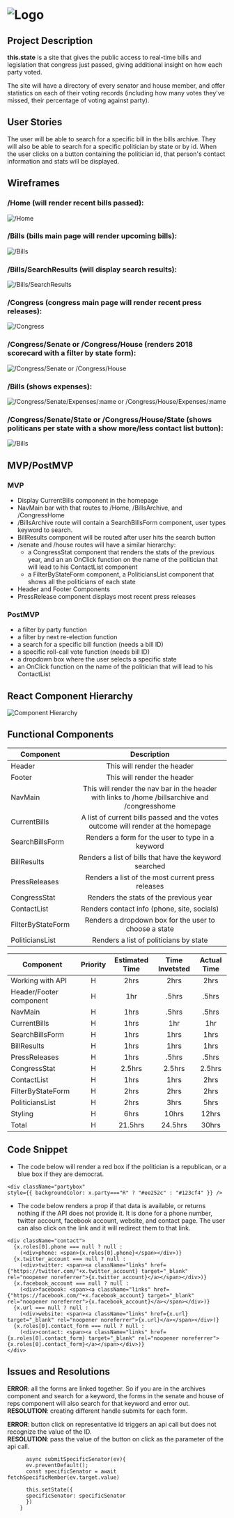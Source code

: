 # ![Logo]('../public/media/header.gif')

## Project Description

**this.state** is a site that gives the public access to real-time bills and legislation that congress just passed, giving additional insight on how each party voted.

The site will have a directory of every senator and house member, and offer statistics on each of their voting records (including how many votes they've missed, their percentage of voting against party).

## User Stories

The user will be able to search for a specific bill in the bills archive.  They will also be able to search for a specific politician by state or by id.  When the user clicks on a button containing the politician id, that person's contact information and stats will be displayed.

## Wireframes

### /Home (will render recent bills passed):
![/Home](https://i.imgur.com/mPzyfzV.jpg "Home")



### /Bills (bills main page will render upcoming bills):
![/Bills](https://i.imgur.com/SYrjX85.jpg "Bills Main")



### /Bills/SearchResults (will display search results):
![/Bills/SearchResults](https://i.imgur.com/pwWHrT7.jpg "Bills Search Results")



### /Congress (congress main page will render recent press releases):
![/Congress](https://i.imgur.com/VAiEOC6.jpg "Congress Main")



### /Congress/Senate or /Congress/House (renders 2018 scorecard with a filter by state form):
![/Congress/Senate or /Congress/House](https://i.imgur.com/I2II6xF.jpg "Senate/House Scorecard")



### /Bills (shows expenses):
![/Congress/Senate/Expenses/:name or /Congress/House/Expenses/:name](https://i.imgur.com/brrVT9A.jpg "Expenses")



### /Congress/Senate/State or /Congress/House/State (shows politicans per state with a show more/less contact list button):
![/Bills](https://i.imgur.com/rxA4fTC.jpg "StateList")



## MVP/PostMVP

### MVP

- Display CurrentBills  component in the homepage
- NavMain bar with that routes to /Home, /BillsArchive, and /CongressHome
- /BillsArchive route will contain a SearchBillsForm component, user types keyword to search.
- BillResults component will be routed after user hits the search button
- /senate and /house routes will have a similar hierarchy:
  * a CongressStat component that renders the stats of the previous year, and an an OnClick function on the name of the politician that will lead to his ContactList component
  * a FilterByStateForm component, a PoliticiansList component that shows all the politicians of each state
- Header and Footer Components
- PressRelease component displays most recent press releases

### PostMVP

- a filter by party function
- a filter by next re-election function
- a search for a specific bill function (needs a bill ID)
- a specific roll-call vote function (needs bill ID)
- a dropdown box where the user selects a specific state
- an OnClick function on the name of the politician that will lead to his ContactList

## React Component Hierarchy

![Component Hierarchy](https://i.imgur.com/SeIGH3C.jpg "Hierarchy")



## Functional Components

| Component | Description |
| --- | :---: |  
| Header | This will render the header |
| Footer | This will render the header|
| NavMain| This will render the nav bar in the header with links to /home /billsarchive and /congresshome|
| CurrentBills | A list of current bills passed and the votes outcome will render at the homepage |
| SearchBillsForm | Renders a form for the user to type in a keyword |
| BillResults | Renders a list of bills that have the keyword searched |
| PressReleases | Renders a list of the most current press releases |
| CongressStat | Renders the stats of the previous year |
| ContactList | Renders contact info (phone, site, socials) |
| FilterByStateForm | Renders a dropdown box for the user to choose a state |
| PoliticiansList | Renders a list of politicians by state |

| Component | Priority | Estimated Time | Time Invetsted | Actual Time |
| --- | :---: |  :---: | :---: | :---: |
| Working with API | H | 2hrs| 2hrs | 2hrs |
| Header/Footer component | H | 1hr | .5hrs | .5hrs |
| NavMain | H | 1hrs| .5hrs | .5hrs |
| CurrentBills | H | 1hrs| 1hr | 1hr |
| SearchBillsForm | H | 1hrs| 1hrs | 1hrs |
| BillResults | H | 1hrs| 1hrs | 1hrs |
| PressReleases | H | 1hrs| .5hrs | .5hrs |
| CongressStat | H | 2.5hrs| 2.5hrs | 2.5hrs |
| ContactList | H | 1hrs| 1hrs | 2hrs |
| FilterByStateForm | H | 2hrs| 2hrs | 2hrs |
| PoliticiansList | H | 2hrs| 3hrs | 5hrs |
| Styling | H | 6hrs| 10hrs | 12hrs |
| Total | H | 21.5hrs| 24.5hrs | 30hrs |


## Code Snippet

- The code below will render a red box if the politician is a republican, or a blue box if they are democrat.

```
<div className="partybox"
style={{ backgroundColor: x.party==="R" ? "#ee252c" : "#123cf4" }} />
```

- The code below renders a prop if that data is available, or returns nothing if the API does not provide it.  It is done for a phone number, twitter account, facebook account, website, and contact page.  The user can also click on the link and it will redirect them to that link.

```
<div className="contact">
  {x.roles[0].phone === null ? null :
    (<div>phone: <span>{x.roles[0].phone}</span></div>)}
  {x.twitter_account === null ? null :
    (<div>twitter: <span><a className="links" href={"https://twitter.com/"+x.twitter_account} target="_blank" rel="noopener noreferrer">{x.twitter_account}</a></span></div>)}
  {x.facebook_account === null ? null :
    (<div>facebook: <span><a className="links" href={"https://facebook.com/"+x.facebook_account} target="_blank" rel="noopener noreferrer">{x.facebook_account}</a></span></div>)}
  {x.url === null ? null :
    (<div>website: <span><a className="links" href={x.url} target="_blank" rel="noopener noreferrer">{x.url}</a></span></div>)}
  {x.roles[0].contact_form === null ? null :
    (<div>contact: <span><a className="links" href={x.roles[0].contact_form} target="_blank" rel="noopener noreferrer">{x.roles[0].contact_form}</a></span></div>)}
</div>
```

## Issues and Resolutions

**ERROR**: all the forms are linked together.  So if you are in the archives component and search for a keyword, the forms in the senate and house of reps component will also search for that keyword and error out.                               
**RESOLUTION**: creating different handle submits for each form.

**ERROR**: button click on representative id triggers an api call but does not recognize the value of the ID.                     
**RESOLUTION**: pass the value of the button on click as the parameter of the api call.

```   
      async submitSpecificSenator(ev){
      ev.preventDefault();
      const specificSenator = await fetchSpecificMember(ev.target.value)

      this.setState({
      specificSenator: specificSenator
      })
    }

  ```

